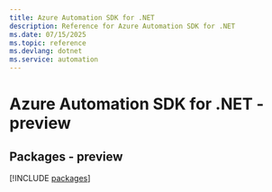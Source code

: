 ```yaml
---
title: Azure Automation SDK for .NET
description: Reference for Azure Automation SDK for .NET
ms.date: 07/15/2025
ms.topic: reference
ms.devlang: dotnet
ms.service: automation
---
```

# Azure Automation SDK for .NET - preview
## Packages - preview
[!INCLUDE [packages](automation-index.md)]
